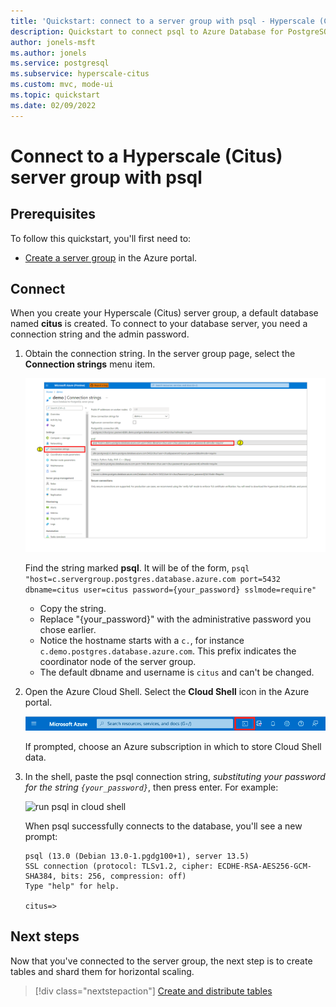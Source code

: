 ```yaml
---
title: 'Quickstart: connect to a server group with psql - Hyperscale (Citus) - Azure Database for PostgreSQL'
description: Quickstart to connect psql to Azure Database for PostgreSQL - Hyperscale (Citus).
author: jonels-msft
ms.author: jonels
ms.service: postgresql
ms.subservice: hyperscale-citus
ms.custom: mvc, mode-ui
ms.topic: quickstart
ms.date: 02/09/2022
---
```


# Connect to a Hyperscale (Citus) server group with psql

## Prerequisites

To follow this quickstart, you'll first need to:

* [Create a server group](quickstart-create-portal.md) in the Azure portal.

## Connect

When you create your Hyperscale (Citus) server group, a default database named **citus** is created. To connect to your database server, you need a connection string and the admin password.

1. Obtain the connection string. In the server group page, select the
   **Connection strings** menu item.

   ![cloud shell icon](../media/quickstart-connect-psql/get-connection-string.png)

   Find the string marked **psql**. It will be of the form, `psql
   "host=c.servergroup.postgres.database.azure.com port=5432 dbname=citus
   user=citus password={your_password} sslmode=require"`

   * Copy the string.
   * Replace "{your\_password}" with the administrative password you chose earlier.
   * Notice the hostname starts with a `c.`, for instance
     `c.demo.postgres.database.azure.com`. This prefix indicates the
     coordinator node of the server group.
   * The default dbname and username is `citus` and can't be changed.

2. Open the Azure Cloud Shell. Select the **Cloud Shell** icon in the Azure portal.

   ![cloud shell icon](../media/quickstart-connect-psql/open-cloud-shell.png)

   If prompted, choose an Azure subscription in which to store Cloud Shell data.

3. In the shell, paste the psql connection string, *substituting your password
   for the string `{your_password}`*, then press enter. For example:

   ![run psql in cloud
   shell](../media/quickstart-connect-psql/cloud-shell-run-psql.png)

   When psql successfully connects to the database, you'll see a new prompt:

   ```
   psql (13.0 (Debian 13.0-1.pgdg100+1), server 13.5)
   SSL connection (protocol: TLSv1.2, cipher: ECDHE-RSA-AES256-GCM-SHA384, bits: 256, compression: off)
   Type "help" for help.
   
   citus=>
   ```

## Next steps

Now that you've connected to the server group, the next step is to create
tables and shard them for horizontal scaling.

> [!div class="nextstepaction"]
> [Create and distribute tables](quickstart-distribute-tables.md)
